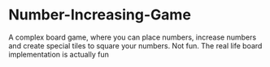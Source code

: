 # Number-Increasing-Game

A complex board game, where you can place numbers, increase numbers and create special tiles to square your numbers.
Not fun. The real life board implementation is actually fun
